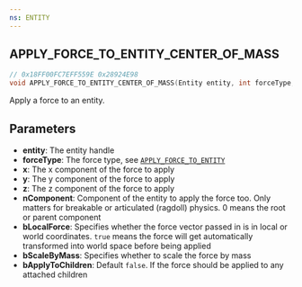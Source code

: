 ```yaml
---
ns: ENTITY
---
```

## APPLY_FORCE_TO_ENTITY_CENTER_OF_MASS

```c
// 0x18FF00FC7EFF559E 0x28924E98
void APPLY_FORCE_TO_ENTITY_CENTER_OF_MASS(Entity entity, int forceType, float x, float y, float z, cs_type(BOOL) int nComponent, BOOL bLocalForce, BOOL bScaleByMass, BOOL bApplyToChildren);
```

Apply a force to an entity.

## Parameters
* **entity**: The entity handle
* **forceType**: The force type, see [`APPLY_FORCE_TO_ENTITY`](#_0xC5F68BE9613E2D18)
* **x**: The x component of the force to apply
* **y**: The y component of the force to apply
* **z**: The z component of the force to apply
* **nComponent**: Component of the entity to apply the force too. Only matters for breakable or articulated (ragdoll) physics. 0 means the root or parent component
* **bLocalForce**: Specifies whether the force vector passed in is in local or world coordinates. `true` means the force will get automatically transformed into world space before being applied
* **bScaleByMass**: Specifies whether to scale the force by mass
* **bApplyToChildren**: Default `false`. If the force should be applied to any attached children

